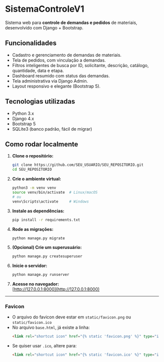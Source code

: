 # SistemaControleV1

Sistema web para **controle de demandas e pedidos** de materiais, desenvolvido com Django + Bootstrap.

## Funcionalidades

- Cadastro e gerenciamento de demandas de materiais.
- Tela de pedidos, com vinculação a demandas.
- Filtros inteligentes de busca por ID, solicitante, descrição, catálogo, quantidade, data e etapa.
- Dashboard resumido com status das demandas.
- Tela administrativa via Django Admin.
- Layout responsivo e elegante (Bootstrap 5).

## Tecnologias utilizadas

- Python 3.x
- Django 4.x
- Bootstrap 5
- SQLite3 (banco padrão, fácil de migrar)


## Como rodar localmente

1. **Clone o repositório:**
   ```bash
   git clone https://github.com/SEU_USUARIO/SEU_REPOSITORIO.git
   cd SEU_REPOSITORIO
   ```

2. **Crie o ambiente virtual:**
   ```bash
   python3 -m venv venv
   source venv/bin/activate  # Linux/macOS
   # ou
   venv\Scripts\activate     # Windows
   ```

3. **Instale as dependências:**
   ```bash
   pip install -r requirements.txt
   ```

4. **Rode as migrações:**
   ```bash
   python manage.py migrate
   ```

5. **(Opcional) Crie um superusuário:**
   ```bash
   python manage.py createsuperuser
   ```

6. **Inicie o servidor:**
   ```bash
   python manage.py runserver
   ```

7. **Acesse no navegador:**  
   [http://127.0.0.1:8000](http://127.0.0.1:8000)

---

### Favicon

- O arquivo do favicon deve estar em `static/favicon.png` ou `static/favicon.ico`
- No arquivo `base.html`, já existe a linha:
  ```html
  <link rel="shortcut icon" href="{% static 'favicon.png' %}" type="image/png">
  ```
- Se quiser usar `.ico`, altere para:
  ```html
  <link rel="shortcut icon" href="{% static 'favicon.ico' %}" type="image/x-icon">
  ```